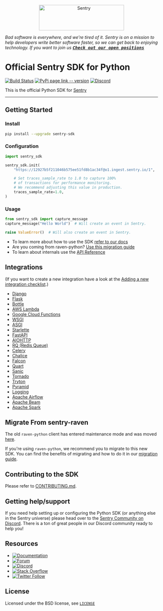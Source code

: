 <p align="center">
  <a href="https://sentry.io/?utm_source=github&utm_medium=logo" target="_blank">
    <img src="https://sentry-brand.storage.googleapis.com/sentry-wordmark-dark-280x84.png" alt="Sentry" width="280" height="84">
  </a>
</p>

_Bad software is everywhere, and we're tired of it. Sentry is on a mission to help developers write better software faster, so we can get back to enjoying technology. If you want to join us [<kbd>**Check out our open positions**</kbd>](https://sentry.io/careers/)_

# Official Sentry SDK for Python

[![Build Status](https://github.com/getsentry/sentry-python/actions/workflows/ci.yml/badge.svg)](https://github.com/getsentry/sentry-python/actions/workflows/ci.yml)
[![PyPi page link -- version](https://img.shields.io/pypi/v/sentry-sdk.svg)](https://pypi.python.org/pypi/sentry-sdk)
[![Discord](https://img.shields.io/discord/621778831602221064)](https://discord.gg/cWnMQeA)

This is the official Python SDK for [Sentry](http://sentry.io/)

---

## Getting Started

### Install

```bash
pip install --upgrade sentry-sdk
```

### Configuration

```python
import sentry_sdk

sentry_sdk.init(
    "https://12927b5f211046b575ee51fd8b1ac34f@o1.ingest.sentry.io/1",

    # Set traces_sample_rate to 1.0 to capture 100%
    # of transactions for performance monitoring.
    # We recommend adjusting this value in production.
    traces_sample_rate=1.0,
)
```

### Usage

```python
from sentry_sdk import capture_message
capture_message("Hello World")  # Will create an event in Sentry.

raise ValueError()  # Will also create an event in Sentry.
```

- To learn more about how to use the SDK [refer to our docs](https://docs.sentry.io/platforms/python/)
- Are you coming from raven-python? [Use this migration guide](https://docs.sentry.io/platforms/python/migration/)
- To learn about internals use the [API Reference](https://getsentry.github.io/sentry-python/)

## Integrations

(If you want to create a new integration have a look at the [Adding a new integration checklist](CONTRIBUTING.md#adding-a-new-integration-checklist).)

- [Django](https://docs.sentry.io/platforms/python/guides/django/)
- [Flask](https://docs.sentry.io/platforms/python/guides/flask/)
- [Bottle](https://docs.sentry.io/platforms/python/guides/bottle/)
- [AWS Lambda](https://docs.sentry.io/platforms/python/guides/aws-lambda/)
- [Google Cloud Functions](https://docs.sentry.io/platforms/python/guides/gcp-functions/)
- [WSGI](https://docs.sentry.io/platforms/python/guides/wsgi/)
- [ASGI](https://docs.sentry.io/platforms/python/guides/asgi/)
- [Starlette](https://docs.sentry.io/platforms/python/guides/starlette/)
- [FastAPI](https://docs.sentry.io/platforms/python/guides/fastapi/)
- [AIOHTTP](https://docs.sentry.io/platforms/python/guides/aiohttp/)
- [RQ (Redis Queue)](https://docs.sentry.io/platforms/python/guides/rq/)
- [Celery](https://docs.sentry.io/platforms/python/guides/celery/)
- [Chalice](https://docs.sentry.io/platforms/python/guides/chalice/)
- [Falcon](https://docs.sentry.io/platforms/python/guides/falcon/)
- [Quart](https://docs.sentry.io/platforms/python/guides/quart/)
- [Sanic](https://docs.sentry.io/platforms/python/guides/sanic/)
- [Tornado](https://docs.sentry.io/platforms/python/guides/tornado/)
- [Tryton](https://docs.sentry.io/platforms/python/guides/tryton/)
- [Pyramid](https://docs.sentry.io/platforms/python/guides/pyramid/)
- [Logging](https://docs.sentry.io/platforms/python/guides/logging/)
- [Apache Airflow](https://docs.sentry.io/platforms/python/guides/airflow/)
- [Apache Beam](https://docs.sentry.io/platforms/python/guides/beam/)
- [Apache Spark](https://docs.sentry.io/platforms/python/guides/pyspark/)

## Migrate From sentry-raven

The old `raven-python` client has entered maintenance mode and was moved [here](https://github.com/getsentry/raven-python).

If you're using `raven-python`, we recommend you to migrate to this new SDK. You can find the benefits of migrating and how to do it in our [migration guide](https://docs.sentry.io/platforms/python/migration/).

## Contributing to the SDK

Please refer to [CONTRIBUTING.md](CONTRIBUTING.md).

## Getting help/support

If you need help setting up or configuring the Python SDK (or anything else in the Sentry universe) please head over to the [Sentry Community on Discord](https://discord.com/invite/Ww9hbqr). There is a ton of great people in our Discord community ready to help you!

## Resources

- [![Documentation](https://img.shields.io/badge/documentation-sentry.io-green.svg)](https://docs.sentry.io/quickstart/)
- [![Forum](https://img.shields.io/badge/forum-sentry-green.svg)](https://forum.sentry.io/c/sdks)
- [![Discord](https://img.shields.io/discord/621778831602221064)](https://discord.gg/Ww9hbqr)
- [![Stack Overflow](https://img.shields.io/badge/stack%20overflow-sentry-green.svg)](http://stackoverflow.com/questions/tagged/sentry)
- [![Twitter Follow](https://img.shields.io/twitter/follow/getsentry?label=getsentry&style=social)](https://twitter.com/intent/follow?screen_name=getsentry)

## License

Licensed under the BSD license, see [`LICENSE`](LICENSE)
